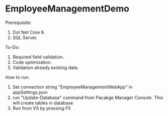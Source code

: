 # EmployeeManagementDemo

Prerequisite:

1) Dot Net Core 6.
2) SQL Server.

To-Do:

1) Required field validation.
2) Code optimization.
3) Validation already existing data. 

How to run:

1) Set connection string "EmployeeManagementWebApp" in appSettings.json
2) run "Update-Database" command from Pacakge Manager Console. This will create tables in database
3) Run from VS by pressing F5



